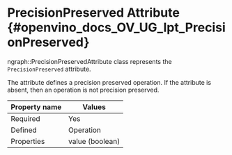 # PrecisionPreserved Attribute {#openvino_docs_OV_UG_lpt_PrecisionPreserved}

ngraph::PrecisionPreservedAttribute class represents the `PrecisionPreserved` attribute.

The attribute defines a precision preserved operation. If the attribute is absent, then an operation is not precision preserved. 

| Property name | Values                                       |
|---------------|----------------------------------------------|
| Required      | Yes                                          |
| Defined       | Operation                                    |
| Properties    | value (boolean)                              |
